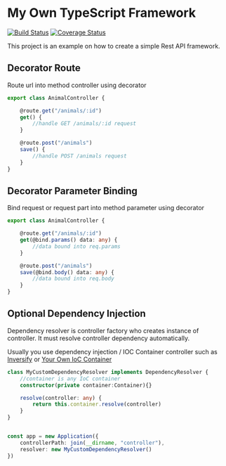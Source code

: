 # My Own TypeScript Framework

[![Build Status](https://travis-ci.org/ktutnik/my-own-ts-framework.svg?branch=master)](https://travis-ci.org/ktutnik/my-own-ts-framework)
[![Coverage Status](https://coveralls.io/repos/github/ktutnik/my-own-ts-framework/badge.svg?branch=master)](https://coveralls.io/github/ktutnik/my-own-ts-framework?branch=master)

This project is an example on how to create a simple Rest API framework.

## Decorator Route
Route url into method controller using decorator

```typescript
export class AnimalController {

    @route.get("/animals/:id")
    get() {
        //handle GET /animals/:id request
    }

    @route.post("/animals")
    save() {
        //handle POST /animals request
    }
}
```

## Decorator Parameter Binding
Bind request or request part into method parameter using decorator

```typescript
export class AnimalController {

    @route.get("/animals/:id")
    get(@bind.params() data: any) {
        //data bound into req.params
    }

    @route.post("/animals")
    save(@bind.body() data: any) {
        //data bound into req.body
    }
}
```

## Optional Dependency Injection 
Dependency resolver is controller factory who creates instance of controller. It must resolve controller dependency automatically. 

Usually you use dependency injection / IOC Container controller such as [Inversify](inversify.io) or [Your Own IoC Container](https://github.com/ktutnik/my-own-ioc-container)

```typescript 
class MyCustomDependencyResolver implements DependencyResolver {
    //container is any IoC container
    constructor(private container:Container){}

    resolve(controller: any) {
        return this.container.resolve(controller)
    }
}


const app = new Application({ 
    controllerPath: join(__dirname, "controller"),
    resolver: new MyCustomDependencyResolver()
})
```
